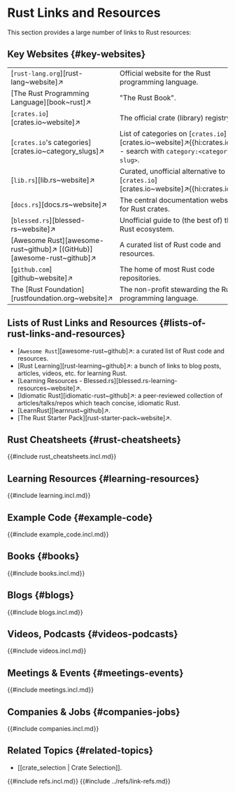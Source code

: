 # Rust Links and Resources

This section provides a large number of links to Rust resources:

## Key Websites {#key-websites}

|||
|---|---|
| [`rust-lang.org`][rust-lang~website]↗ | Official website for the Rust programming language. |
| [The Rust Programming Language][book~rust]↗ | "The Rust Book". |
| [`crates.io`][crates.io~website]↗ | The official crate (library) registry. |
| [`crates.io`'s categories][crates.io~category_slugs]↗ | List of categories on [`crates.io`][crates.io~website]↗{{hi:crates.io}} - search with `category:<category-slug>`. |
| [`lib.rs`][lib.rs~website]↗ | Curated, unofficial alternative to [`crates.io`][crates.io~website]↗{{hi:crates.io}}. |
| [`docs.rs`][docs.rs~website]↗ | The central documentation website for Rust crates. |
| [`blessed.rs`][blessed-rs~website]↗ | Unofficial guide to (the best of) the Rust ecosystem. |
| [Awesome Rust][awesome-rust~github]↗ [(GitHub)][awesome-rust~github]↗ | A curated list of Rust code and resources. |
| [`github.com`][github~website]↗ | The home of most Rust code repositories. |
| The [Rust Foundation][rustfoundation.org~website]↗ | The non-profit stewarding the Rust programming language. |

## Lists of Rust Links and Resources {#lists-of-rust-links-and-resources}

- [`Awesome Rust`][awesome-rust~github]↗: a curated list of Rust code and resources.
- [Rust Learning][rust-learning~github]↗: a bunch of links to blog posts, articles, videos, etc. for learning Rust.
- [Learning Resources - Blessed.rs][blessed.rs-learning-resources~website]↗.
- [Idiomatic Rust][idiomatic-rust~github]↗: a peer-reviewed collection of articles/talks/repos which teach concise, idiomatic Rust.
- [LearnRust][learnrust~github]↗.
- [The Rust Starter Pack][rust-starter-pack~website]↗.

## Rust Cheatsheets {#rust-cheatsheets}

{{#include rust_cheatsheets.incl.md}}

## Learning Resources {#learning-resources}

{{#include learning.incl.md}}

## Example Code {#example-code}

{{#include example_code.incl.md}}

## Books {#books}

{{#include books.incl.md}}

## Blogs {#blogs}

{{#include blogs.incl.md}}

## Videos, Podcasts {#videos-podcasts}

{{#include videos.incl.md}}

## Meetings & Events {#meetings-events}

{{#include meetings.incl.md}}

## Companies & Jobs {#companies-jobs}

{{#include companies.incl.md}}

## Related Topics {#related-topics}

- [[crate_selection | Crate Selection]].

{{#include refs.incl.md}}
{{#include ../refs/link-refs.md}}

<div class="hidden">
</div>
